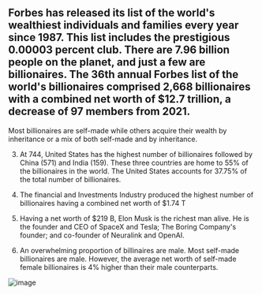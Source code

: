 ## Forbes has released its list of the world's wealthiest individuals and families every year since 1987. This list includes the prestigious 0.00003 percent club. There are 7.96 billion people on the planet, and just a few are billionaires. The 36th annual Forbes list of the world's billionaires comprised 2,668 billionaires with a combined net worth of $12.7 trillion, a decrease of 97 members from 2021. 

Most billionaires are self-made while others acquire their wealth by inheritance or a mix of both self-made and by inheritance.

3. At 744, United States has the highest number of billionaires followed by China (571) and India (159).﻿﻿ These three countries are home to 55% of the billionaires in the world. The ﻿﻿United States accounts for 37.75% of the total number of billionaires.﻿﻿ ﻿

4. The financial and Investments Industry produced the highest number of billionaires having a combined net worth of $1.74 T

5.  Having a net worth of $219 B, Elon Musk is the richest man alive. He is the founder and CEO of SpaceX and Tesla; The Boring Company's founder; and co-founder of Neuralink and OpenAI. 

6.  An overwhelming proportion of billinaires are male. Most self-made billionaires are male. However, the average net worth of self-made female billionaires is 4% higher than their male counterparts.

![image](https://user-images.githubusercontent.com/78285629/206242114-0185f1c3-11b7-4de2-a1cb-7f1d945e7782.png)
